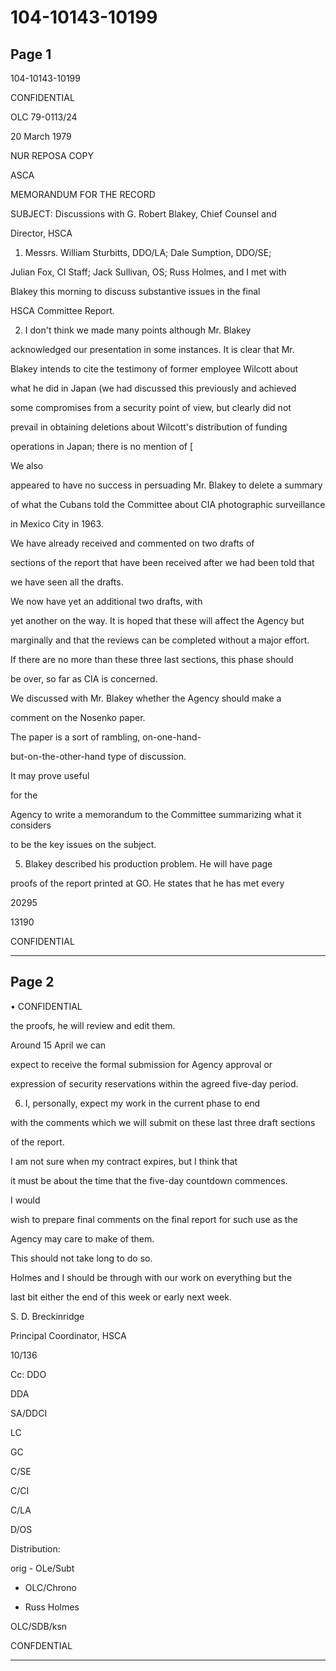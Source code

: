 # 104-10143-10199

## Page 1

104-10143-10199

CONFIDENTIAL

OLC 79-0113/24

20 March 1979

NUR REPOSA COPY

ASCA

MEMORANDUM FOR THE RECORD

SUBJECT: Discussions with G. Robert Blakey, Chief Counsel and

Director, HSCA

1. Messrs. William Sturbitts, DDO/LA; Dale Sumption, DDO/SE;

Julian Fox, CI Staff; Jack Sullivan, OS; Russ Holmes, and I met with

Blakey this morning to discuss substantive issues in the final

HSCA Committee Report.

2. I don't think we made many points although Mr. Blakey

acknowledged our presentation in some instances. It is clear that Mr.

Blakey intends to cite the testimony of former employee Wilcott about

what he did in Japan (we had discussed this previously and achieved

some compromises from a security point of view, but clearly did not

prevail in obtaining deletions about Wilcott's distribution of funding

operations in Japan; there is no mention of [

We also

appeared to have no success in persuading Mr. Blakey to delete a summary

of what the Cubans told the Committee about CIA photographic surveillance

in Mexico City in 1963.

We have already received and commented on two drafts of

sections of the report that have been received after we had been told that

we have seen all the drafts.

We now have yet an additional two drafts, with

yet another on the way. It is hoped that these will affect the Agency but

marginally and that the reviews can be completed without a major effort.

If there are no more than these three last sections, this phase should

be over, so far as CIA is concerned.

We discussed with Mr. Blakey whether the Agency should make a

comment on the Nosenko paper.

The paper is a sort of rambling, on-one-hand-

but-on-the-other-hand type of discussion.

It may prove useful

for the

Agency to write a memorandum to the Committee summarizing what it considers

to be the key issues on the subject.

5. Blakey described his production problem. He will have page

proofs of the report printed at GO. He states that he has met every

20295

13190

CONFIDENTIAL

---

## Page 2

• CONFIDENTIAL

the proofs, he will review and edit them.

Around 15 April we can

expect to receive the formal submission for Agency approval or

expression of security reservations within the agreed five-day period.

6. I, personally, expect my work in the current phase to end

with the comments which we will submit on these last three draft sections

of the report.

I am not sure when my contract expires, but I think that

it must be about the time that the five-day countdown commences.

I would

wish to prepare final comments on the final report for such use as the

Agency may care to make of them.

This should not take long to do so.

Holmes and I should be through with our work on everything but the

last bit either the end of this week or early next week.

S. D. Breckinridge

Principal Coordinator, HSCA

10/136

Cc: DDO

DDA

SA/DDCI

LC

GC

C/SE

C/CI

C/LA

D/OS

Distribution:

orig - OLe/Subt

- OLC/Chrono

- Russ Holmes

OLC/SDB/ksn

CONFDENTIAL

---

